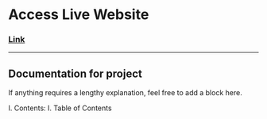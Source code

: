 # Access Live Website
### [Link](https://killjaqular.github.io/thor/ "Link")

---------------------
## Documentation for project

If anything requires a lengthy explanation, feel free to add a block here.

I. Contents:
I. Table of Contents
